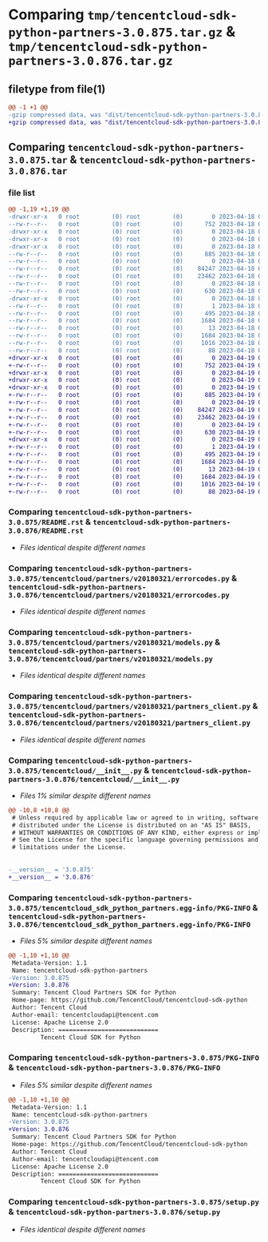 # Comparing `tmp/tencentcloud-sdk-python-partners-3.0.875.tar.gz` & `tmp/tencentcloud-sdk-python-partners-3.0.876.tar.gz`

## filetype from file(1)

```diff
@@ -1 +1 @@
-gzip compressed data, was "dist/tencentcloud-sdk-python-partners-3.0.875.tar", last modified: Tue Apr 18 00:48:09 2023, max compression
+gzip compressed data, was "dist/tencentcloud-sdk-python-partners-3.0.876.tar", last modified: Wed Apr 19 00:34:32 2023, max compression
```

## Comparing `tencentcloud-sdk-python-partners-3.0.875.tar` & `tencentcloud-sdk-python-partners-3.0.876.tar`

### file list

```diff
@@ -1,19 +1,19 @@
-drwxr-xr-x   0 root         (0) root         (0)        0 2023-04-18 00:48:09.000000 tencentcloud-sdk-python-partners-3.0.875/
--rw-r--r--   0 root         (0) root         (0)      752 2023-04-18 00:48:08.000000 tencentcloud-sdk-python-partners-3.0.875/README.rst
-drwxr-xr-x   0 root         (0) root         (0)        0 2023-04-18 00:48:09.000000 tencentcloud-sdk-python-partners-3.0.875/tencentcloud/
-drwxr-xr-x   0 root         (0) root         (0)        0 2023-04-18 00:48:09.000000 tencentcloud-sdk-python-partners-3.0.875/tencentcloud/partners/
-drwxr-xr-x   0 root         (0) root         (0)        0 2023-04-18 00:48:09.000000 tencentcloud-sdk-python-partners-3.0.875/tencentcloud/partners/v20180321/
--rw-r--r--   0 root         (0) root         (0)      885 2023-04-18 00:48:08.000000 tencentcloud-sdk-python-partners-3.0.875/tencentcloud/partners/v20180321/errorcodes.py
--rw-r--r--   0 root         (0) root         (0)        0 2023-04-18 00:48:08.000000 tencentcloud-sdk-python-partners-3.0.875/tencentcloud/partners/v20180321/__init__.py
--rw-r--r--   0 root         (0) root         (0)    84247 2023-04-18 00:48:08.000000 tencentcloud-sdk-python-partners-3.0.875/tencentcloud/partners/v20180321/models.py
--rw-r--r--   0 root         (0) root         (0)    23462 2023-04-18 00:48:08.000000 tencentcloud-sdk-python-partners-3.0.875/tencentcloud/partners/v20180321/partners_client.py
--rw-r--r--   0 root         (0) root         (0)        0 2023-04-18 00:48:08.000000 tencentcloud-sdk-python-partners-3.0.875/tencentcloud/partners/__init__.py
--rw-r--r--   0 root         (0) root         (0)      630 2023-04-18 00:48:08.000000 tencentcloud-sdk-python-partners-3.0.875/tencentcloud/__init__.py
-drwxr-xr-x   0 root         (0) root         (0)        0 2023-04-18 00:48:09.000000 tencentcloud-sdk-python-partners-3.0.875/tencentcloud_sdk_python_partners.egg-info/
--rw-r--r--   0 root         (0) root         (0)        1 2023-04-18 00:48:09.000000 tencentcloud-sdk-python-partners-3.0.875/tencentcloud_sdk_python_partners.egg-info/dependency_links.txt
--rw-r--r--   0 root         (0) root         (0)      495 2023-04-18 00:48:09.000000 tencentcloud-sdk-python-partners-3.0.875/tencentcloud_sdk_python_partners.egg-info/SOURCES.txt
--rw-r--r--   0 root         (0) root         (0)     1684 2023-04-18 00:48:09.000000 tencentcloud-sdk-python-partners-3.0.875/tencentcloud_sdk_python_partners.egg-info/PKG-INFO
--rw-r--r--   0 root         (0) root         (0)       13 2023-04-18 00:48:09.000000 tencentcloud-sdk-python-partners-3.0.875/tencentcloud_sdk_python_partners.egg-info/top_level.txt
--rw-r--r--   0 root         (0) root         (0)     1684 2023-04-18 00:48:09.000000 tencentcloud-sdk-python-partners-3.0.875/PKG-INFO
--rw-r--r--   0 root         (0) root         (0)     1016 2023-04-18 00:48:08.000000 tencentcloud-sdk-python-partners-3.0.875/setup.py
--rw-r--r--   0 root         (0) root         (0)       88 2023-04-18 00:48:09.000000 tencentcloud-sdk-python-partners-3.0.875/setup.cfg
+drwxr-xr-x   0 root         (0) root         (0)        0 2023-04-19 00:34:32.000000 tencentcloud-sdk-python-partners-3.0.876/
+-rw-r--r--   0 root         (0) root         (0)      752 2023-04-19 00:34:32.000000 tencentcloud-sdk-python-partners-3.0.876/README.rst
+drwxr-xr-x   0 root         (0) root         (0)        0 2023-04-19 00:34:32.000000 tencentcloud-sdk-python-partners-3.0.876/tencentcloud/
+drwxr-xr-x   0 root         (0) root         (0)        0 2023-04-19 00:34:32.000000 tencentcloud-sdk-python-partners-3.0.876/tencentcloud/partners/
+drwxr-xr-x   0 root         (0) root         (0)        0 2023-04-19 00:34:32.000000 tencentcloud-sdk-python-partners-3.0.876/tencentcloud/partners/v20180321/
+-rw-r--r--   0 root         (0) root         (0)      885 2023-04-19 00:34:32.000000 tencentcloud-sdk-python-partners-3.0.876/tencentcloud/partners/v20180321/errorcodes.py
+-rw-r--r--   0 root         (0) root         (0)        0 2023-04-19 00:34:32.000000 tencentcloud-sdk-python-partners-3.0.876/tencentcloud/partners/v20180321/__init__.py
+-rw-r--r--   0 root         (0) root         (0)    84247 2023-04-19 00:34:32.000000 tencentcloud-sdk-python-partners-3.0.876/tencentcloud/partners/v20180321/models.py
+-rw-r--r--   0 root         (0) root         (0)    23462 2023-04-19 00:34:32.000000 tencentcloud-sdk-python-partners-3.0.876/tencentcloud/partners/v20180321/partners_client.py
+-rw-r--r--   0 root         (0) root         (0)        0 2023-04-19 00:34:32.000000 tencentcloud-sdk-python-partners-3.0.876/tencentcloud/partners/__init__.py
+-rw-r--r--   0 root         (0) root         (0)      630 2023-04-19 00:34:32.000000 tencentcloud-sdk-python-partners-3.0.876/tencentcloud/__init__.py
+drwxr-xr-x   0 root         (0) root         (0)        0 2023-04-19 00:34:32.000000 tencentcloud-sdk-python-partners-3.0.876/tencentcloud_sdk_python_partners.egg-info/
+-rw-r--r--   0 root         (0) root         (0)        1 2023-04-19 00:34:32.000000 tencentcloud-sdk-python-partners-3.0.876/tencentcloud_sdk_python_partners.egg-info/dependency_links.txt
+-rw-r--r--   0 root         (0) root         (0)      495 2023-04-19 00:34:32.000000 tencentcloud-sdk-python-partners-3.0.876/tencentcloud_sdk_python_partners.egg-info/SOURCES.txt
+-rw-r--r--   0 root         (0) root         (0)     1684 2023-04-19 00:34:32.000000 tencentcloud-sdk-python-partners-3.0.876/tencentcloud_sdk_python_partners.egg-info/PKG-INFO
+-rw-r--r--   0 root         (0) root         (0)       13 2023-04-19 00:34:32.000000 tencentcloud-sdk-python-partners-3.0.876/tencentcloud_sdk_python_partners.egg-info/top_level.txt
+-rw-r--r--   0 root         (0) root         (0)     1684 2023-04-19 00:34:32.000000 tencentcloud-sdk-python-partners-3.0.876/PKG-INFO
+-rw-r--r--   0 root         (0) root         (0)     1016 2023-04-19 00:34:32.000000 tencentcloud-sdk-python-partners-3.0.876/setup.py
+-rw-r--r--   0 root         (0) root         (0)       88 2023-04-19 00:34:32.000000 tencentcloud-sdk-python-partners-3.0.876/setup.cfg
```

### Comparing `tencentcloud-sdk-python-partners-3.0.875/README.rst` & `tencentcloud-sdk-python-partners-3.0.876/README.rst`

 * *Files identical despite different names*

### Comparing `tencentcloud-sdk-python-partners-3.0.875/tencentcloud/partners/v20180321/errorcodes.py` & `tencentcloud-sdk-python-partners-3.0.876/tencentcloud/partners/v20180321/errorcodes.py`

 * *Files identical despite different names*

### Comparing `tencentcloud-sdk-python-partners-3.0.875/tencentcloud/partners/v20180321/models.py` & `tencentcloud-sdk-python-partners-3.0.876/tencentcloud/partners/v20180321/models.py`

 * *Files identical despite different names*

### Comparing `tencentcloud-sdk-python-partners-3.0.875/tencentcloud/partners/v20180321/partners_client.py` & `tencentcloud-sdk-python-partners-3.0.876/tencentcloud/partners/v20180321/partners_client.py`

 * *Files identical despite different names*

### Comparing `tencentcloud-sdk-python-partners-3.0.875/tencentcloud/__init__.py` & `tencentcloud-sdk-python-partners-3.0.876/tencentcloud/__init__.py`

 * *Files 1% similar despite different names*

```diff
@@ -10,8 +10,8 @@
 # Unless required by applicable law or agreed to in writing, software
 # distributed under the License is distributed on an "AS IS" BASIS,
 # WITHOUT WARRANTIES OR CONDITIONS OF ANY KIND, either express or implied.
 # See the License for the specific language governing permissions and
 # limitations under the License.
 
 
-__version__ = '3.0.875'
+__version__ = '3.0.876'
```

### Comparing `tencentcloud-sdk-python-partners-3.0.875/tencentcloud_sdk_python_partners.egg-info/PKG-INFO` & `tencentcloud-sdk-python-partners-3.0.876/tencentcloud_sdk_python_partners.egg-info/PKG-INFO`

 * *Files 5% similar despite different names*

```diff
@@ -1,10 +1,10 @@
 Metadata-Version: 1.1
 Name: tencentcloud-sdk-python-partners
-Version: 3.0.875
+Version: 3.0.876
 Summary: Tencent Cloud Partners SDK for Python
 Home-page: https://github.com/TencentCloud/tencentcloud-sdk-python
 Author: Tencent Cloud
 Author-email: tencentcloudapi@tencent.com
 License: Apache License 2.0
 Description: ============================
         Tencent Cloud SDK for Python
```

### Comparing `tencentcloud-sdk-python-partners-3.0.875/PKG-INFO` & `tencentcloud-sdk-python-partners-3.0.876/PKG-INFO`

 * *Files 5% similar despite different names*

```diff
@@ -1,10 +1,10 @@
 Metadata-Version: 1.1
 Name: tencentcloud-sdk-python-partners
-Version: 3.0.875
+Version: 3.0.876
 Summary: Tencent Cloud Partners SDK for Python
 Home-page: https://github.com/TencentCloud/tencentcloud-sdk-python
 Author: Tencent Cloud
 Author-email: tencentcloudapi@tencent.com
 License: Apache License 2.0
 Description: ============================
         Tencent Cloud SDK for Python
```

### Comparing `tencentcloud-sdk-python-partners-3.0.875/setup.py` & `tencentcloud-sdk-python-partners-3.0.876/setup.py`

 * *Files identical despite different names*

